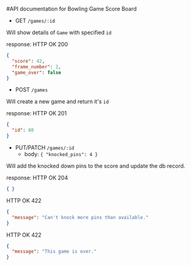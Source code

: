 #API documentation for Bowling Game Score Board

- GET `/games/:id`

Will show details of `Game` with specified `id`

response: 
  HTTP OK 200
``` json
{
  "score": 42,
  "frame_number": 2,
  "game_over": false
}
```


- POST `/games`

Will create a new game and return it's `id`

response: 
  HTTP OK 201
``` json
{
  "id": 80
}
```


- PUT/PATCH `/games/:id`
    + body: `{ "knocked_pins": 4 }`

Will add the knocked down pins to the score and update the db record.

response: 
  HTTP OK 204
``` json
{ }
```

  HTTP OK 422
``` json
{
  "message": "Can't knock more pins than available."
}
```

  HTTP OK 422
``` json
{
  "message": "This game is over."
}
```
